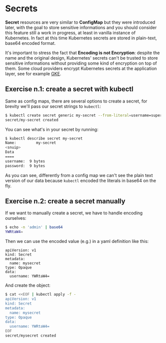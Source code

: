 # Secrets

**Secret** resources are very similar to **ConfigMap** but they were introduced
later, with the goal to store sensitive informations and you should consider this
feature still a work in progress, at least in vanilla instance of Kubernetes.
In fact at this time Kubernetes secrets are stored in plain-text, base64 encoded
format.

It's important to stress the fact that **Encoding is not Encryption**: despite the
name and the original design, Kubernetes' secrets can't be trusted to store
sensitive informations without providing some kind of encryption on top of them.
Some cloud providers encrypt Kubernetes secrets at the application layer, see
for example [GKE](https://cloud.google.com/kubernetes-engine/docs/how-to/encrypting-secrets).

## Exercise n.1: create a secret with kubectl

Same as config maps, there are several options to create a secret, for brevity
we'll pass our secret strings to `kubectl`:
```sh
$ kubectl create secret generic my-secret --from-literal=username=superuser --from-literal=password=topsecret
secret/my-secret created
```

You can see what's in your secret by running:
```sh
$ kubectl describe secret my-secret
Name:         my-secret
<snuip>
Data
====
username:  9 bytes
password:  9 bytes
```

As you can see, differently from a config map we can't see the plain text version of our data
because `kubectl` encoded the literals in base64 on the fly.

## Exercise n.2: create a secret manually

If we want to manually create a secret, we have to handle encoding ourselves:
```sh
$ echo -n 'admin' | base64
YWRtaW4=
```

Then we can use the encoded value (e.g.) in a yaml definition like this:
```
apiVersion: v1
kind: Secret
metadata:
  name: mysecret
type: Opaque
data:
  username: YWRtaW4=
```

And create the object:
```sh
$ cat <<EOF | kubectl apply -f -
apiVersion: v1
kind: Secret
metadata:
  name: mysecret
type: Opaque
data:
  username: YWRtaW4=
EOF
secret/mysecret created
```
